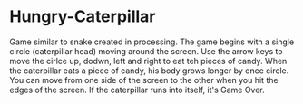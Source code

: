 # Hungry-Caterpillar
Game similar to snake created in processing. 
The game begins with a single circle (caterpillar head) moving around the screen. Use the arrow keys to move the cirlce up, dodwn, left and right to eat teh pieces of candy. When the caterpillar eats a piece of candy, his body grows longer by once circle. You can move from one side of the screen to the other when you hit the edges of the screen. If the caterpillar runs into itself, it's Game Over. 
